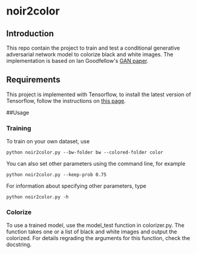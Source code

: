 # noir2color

## Introduction
This repo contain the project to train and test a conditional generative adversarial network model to colorize black and white images. The implementation is based on Ian Goodfellow's [GAN paper](https://arxiv.org/abs/1406.2661).

## Requirements
This project is implemented with Tensorflow, to install the latest version of Tensorflow, follow the instructions on [this page](https://www.tensorflow.org/install/).

##Usage

### Training
To train on your own dataset, use
```commandline
python noir2color.py --bw-folder bw --colored-folder color
```
You can also set other parameters using the command line, for example
```commandline
python noir2color.py --keep-prob 0.75
```
For information about specifying other parameters, type
```commandline
python noir2color.py -h
```

### Colorize
To use a trained model, use the model_test function in colorizer.py. The function takes one or a list of black and white images and output the colorized. For details regrading the arguments for this function, check the docstring.

